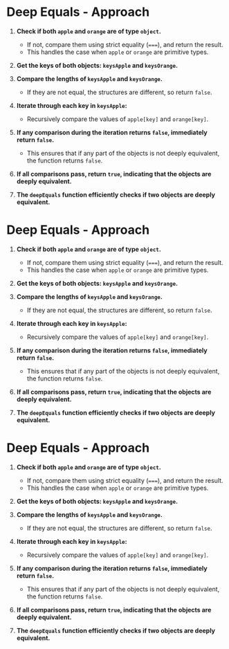 # Deep Equals - Approach

1. **Check if both `apple` and `orange` are of type `object`.**
   - If not, compare them using strict equality (`===`), and return the result.
   - This handles the case when `apple` or `orange` are primitive types.

2. **Get the keys of both objects: `keysApple` and `keysOrange`.**

3. **Compare the lengths of `keysApple` and `keysOrange`.**
   - If they are not equal, the structures are different, so return `false`.

4. **Iterate through each key in `keysApple`:**
   - Recursively compare the values of `apple[key]` and `orange[key]`.

5. **If any comparison during the iteration returns `false`, immediately return `false`.**
   - This ensures that if any part of the objects is not deeply equivalent, the function returns `false`.

6. **If all comparisons pass, return `true`, indicating that the objects are deeply equivalent.**

7. **The `deepEquals` function efficiently checks if two objects are deeply equivalent.**
# Deep Equals - Approach

1. **Check if both `apple` and `orange` are of type `object`.**
   - If not, compare them using strict equality (`===`), and return the result.
   - This handles the case when `apple` or `orange` are primitive types.

2. **Get the keys of both objects: `keysApple` and `keysOrange`.**

3. **Compare the lengths of `keysApple` and `keysOrange`.**
   - If they are not equal, the structures are different, so return `false`.

4. **Iterate through each key in `keysApple`:**
   - Recursively compare the values of `apple[key]` and `orange[key]`.

5. **If any comparison during the iteration returns `false`, immediately return `false`.**
   - This ensures that if any part of the objects is not deeply equivalent, the function returns `false`.

6. **If all comparisons pass, return `true`, indicating that the objects are deeply equivalent.**

7. **The `deepEquals` function efficiently checks if two objects are deeply equivalent.**
# Deep Equals - Approach

1. **Check if both `apple` and `orange` are of type `object`.**
   - If not, compare them using strict equality (`===`), and return the result.
   - This handles the case when `apple` or `orange` are primitive types.

2. **Get the keys of both objects: `keysApple` and `keysOrange`.**

3. **Compare the lengths of `keysApple` and `keysOrange`.**
   - If they are not equal, the structures are different, so return `false`.

4. **Iterate through each key in `keysApple`:**
   - Recursively compare the values of `apple[key]` and `orange[key]`.

5. **If any comparison during the iteration returns `false`, immediately return `false`.**
   - This ensures that if any part of the objects is not deeply equivalent, the function returns `false`.

6. **If all comparisons pass, return `true`, indicating that the objects are deeply equivalent.**

7. **The `deepEquals` function efficiently checks if two objects are deeply equivalent.**
